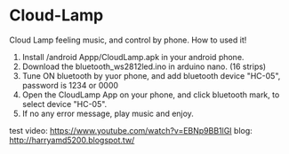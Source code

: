 # Cloud-Lamp
Cloud Lamp feeling music, and control by phone.
How to used it!
1. Install /android Appp/CloudLamp.apk in your android phone.
2. Download the bluetooth_ws2812led.ino in arduino nano. (16 strips)
3. Tune ON bluetooth by yuor phone, and add bluetooth device "HC-05", password is 1234 or 0000
4. Open the CloudLamp App on your phone, and click bluetooth mark, to select device "HC-05".
5. If no any error message, play music and enjoy.

test video:
https://www.youtube.com/watch?v=EBNp9BB1lGI
blog:
http://harryamd5200.blogspot.tw/
